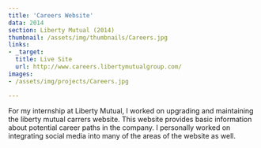 ```yaml
---
title: 'Careers Website'
data: 2014
section: Liberty Mutual (2014)
thumbnail: /assets/img/thumbnails/Careers.jpg
links:
- _target:
  title: Live Site
  url: http://www.careers.libertymutualgroup.com/
images:
- /assets/img/projects/Careers.jpg

---
```


For my internship at Liberty Mutual, I worked on upgrading and maintaining the liberty mutual carrers website. This website provides basic information about potential career paths in the company. I personally worked on integrating social media into many of the areas of the website as well.